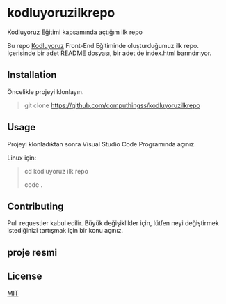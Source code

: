 # kodluyoruzilkrepo

Kodluyoruz Eğitimi kapsamında açtığım ilk repo

Bu repo [Kodluyoruz]() Front-End Eğitiminde oluşturduğumuz ilk repo. İçerisinde bir adet README dosyası, bir adet de index.html barındırıyor.


## Installation

Öncelikle projeyi klonlayın.


>
>
> git clone https://github.com/computhingss/kodluyoruzilkrepo
>

## Usage

Projeyi klonladıktan sonra Visual Studio Code Programında açınız.

Linux için:

>
>
> cd kodluyoruz ilk repo
>
> code .
>

## Contributing

Pull requestler kabul edilir. Büyük değişiklikler için, lütfen neyi değiştirmek istediğinizi tartışmak için bir konu açınız.


## proje resmi



## License

[MIT]()
